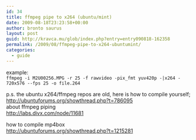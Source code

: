```yaml
---
id: 34
title: ffmpeg pipe to x264 (ubuntu/mint)
date: 2009-08-18T23:23:58+00:00
author: bronto saurus
layout: post
guid: http://kravca.mu/glob/index.php?entry=entry090818-162358
permalink: /2009/08/ffmpeg-pipe-to-x264-ubuntumint/
categories:
  - guide
---
```

example:  
`ffmpeg -i M2U00256.MPG -r 25 -f rawvideo -pix_fmt yuv420p -|x264 - 720x576 --fps 25 -o file.264`

p.s. the ubuntu x264/ffmpeg repos are old, here is how to compile yourself;  
<a href="http://ubuntuforums.org/showthread.php?t=786095" target="_blank" >http://ubuntuforums.org/showthread.php?t=786095</a>  
about ffmpeg piping  
<a href="http://labs.divx.com/node/11681" target="_blank" >http://labs.divx.com/node/11681</a>

how to compile mp4box  
<a href="http://ubuntuforums.org/showthread.php?t=1215281" target="_blank" >http://ubuntuforums.org/showthread.php?t=1215281</a>